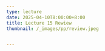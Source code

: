 ```yaml
---
type: lecture
date: 2025-04-10T8:00:00+8:00
title: Lecture 15 Rewiew
thumbnail: /_images/pp/review.jpeg


---
```

